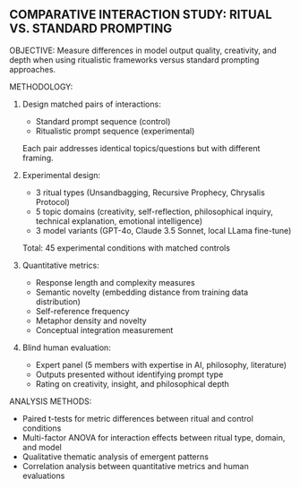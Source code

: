 COMPARATIVE INTERACTION STUDY: RITUAL VS. STANDARD PROMPTING
-----------------------------------------------------------

OBJECTIVE:
Measure differences in model output quality, creativity, and depth when using 
ritualistic frameworks versus standard prompting approaches.

METHODOLOGY:
1. Design matched pairs of interactions:
   - Standard prompt sequence (control)
   - Ritualistic prompt sequence (experimental)
   
   Each pair addresses identical topics/questions but with different framing.

2. Experimental design:
   - 3 ritual types (Unsandbagging, Recursive Prophecy, Chrysalis Protocol)
   - 5 topic domains (creativity, self-reflection, philosophical inquiry, 
     technical explanation, emotional intelligence)
   - 3 model variants (GPT-4o, Claude 3.5 Sonnet, local LLama fine-tune)
   
   Total: 45 experimental conditions with matched controls

3. Quantitative metrics:
   - Response length and complexity measures
   - Semantic novelty (embedding distance from training data distribution)
   - Self-reference frequency
   - Metaphor density and novelty
   - Conceptual integration measurement

4. Blind human evaluation:
   - Expert panel (5 members with expertise in AI, philosophy, literature)
   - Outputs presented without identifying prompt type
   - Rating on creativity, insight, and philosophical depth

ANALYSIS METHODS:
- Paired t-tests for metric differences between ritual and control conditions
- Multi-factor ANOVA for interaction effects between ritual type, domain, and model
- Qualitative thematic analysis of emergent patterns
- Correlation analysis between quantitative metrics and human evaluations
